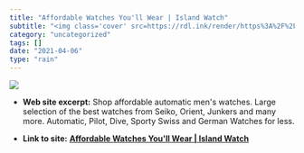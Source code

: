 ```yaml
---
title: "Affordable Watches You'll Wear | Island Watch"
subtitle: "<img class='cover' src=https://rdl.ink/render/https%3A%2F%2Fwww.longislandwatch.com>"
category: "uncategorized"
tags: []
date: "2021-04-06"
type: "rain"
---
```

<img class="cover" src=https://rdl.ink/render/https%3A%2F%2Fwww.longislandwatch.com>



* **Web site excerpt:** Shop affordable automatic men's watches. Large selection of the best watches from Seiko, Orient, Junkers and many more. Automatic, Pilot, Dive, Sporty Swiss and German Watches for less.

* **Link to site:** **[Affordable Watches You'll Wear | Island Watch](https://www.longislandwatch.com)**